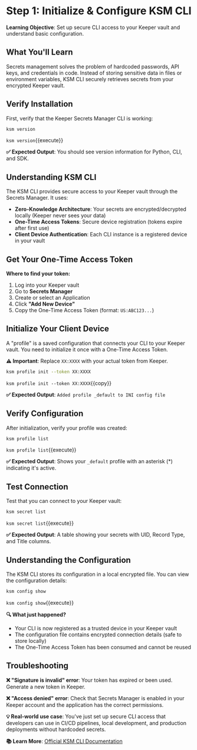 # Step 1: Initialize & Configure KSM CLI

**Learning Objective**: Set up secure CLI access to your Keeper vault and understand basic configuration.

## What You'll Learn
Secrets management solves the problem of hardcoded passwords, API keys, and credentials in code. Instead of storing sensitive data in files or environment variables, KSM CLI securely retrieves secrets from your encrypted Keeper vault.

## Verify Installation

First, verify that the Keeper Secrets Manager CLI is working:

```bash
ksm version
```
`ksm version`{{execute}}

**✅ Expected Output**: You should see version information for Python, CLI, and SDK.

## Understanding KSM CLI

The KSM CLI provides secure access to your Keeper vault through the Secrets Manager. It uses:

- **Zero-Knowledge Architecture**: Your secrets are encrypted/decrypted locally (Keeper never sees your data)
- **One-Time Access Tokens**: Secure device registration (tokens expire after first use)
- **Client Device Authentication**: Each CLI instance is a registered device in your vault

## Get Your One-Time Access Token

**Where to find your token:**
1. Log into your Keeper vault
2. Go to **Secrets Manager**
3. Create or select an Application
4. Click **"Add New Device"**
5. Copy the One-Time Access Token (format: `US:ABC123...`)

## Initialize Your Client Device

A "profile" is a saved configuration that connects your CLI to your Keeper vault. You need to initialize it once with a One-Time Access Token.

**⚠️ Important**: Replace `XX:XXXX` with your actual token from Keeper.

```bash
ksm profile init --token XX:XXXX
```
`ksm profile init --token XX:XXXX`{{copy}}

**✅ Expected Output**: `Added profile _default to INI config file`

## Verify Configuration

After initialization, verify your profile was created:

```bash
ksm profile list
```
`ksm profile list`{{execute}}

**✅ Expected Output**: Shows your `_default` profile with an asterisk (*) indicating it's active.

## Test Connection

Test that you can connect to your Keeper vault:

```bash
ksm secret list
```
`ksm secret list`{{execute}}

**✅ Expected Output**: A table showing your secrets with UID, Record Type, and Title columns.

## Understanding the Configuration

The KSM CLI stores its configuration in a local encrypted file. You can view the configuration details:

```bash
ksm config show
```
`ksm config show`{{execute}}

**🔍 What just happened?**
- Your CLI is now registered as a trusted device in your Keeper vault
- The configuration file contains encrypted connection details (safe to store locally)
- The One-Time Access Token has been consumed and cannot be reused

## Troubleshooting

**❌ "Signature is invalid" error**: Your token has expired or been used. Generate a new token in Keeper.

**❌ "Access denied" error**: Check that Secrets Manager is enabled in your Keeper account and the application has the correct permissions.

**💡 Real-world use case**: You've just set up secure CLI access that developers can use in CI/CD pipelines, local development, and production deployments without hardcoded secrets.

**📚 Learn More**: [Official KSM CLI Documentation](https://docs.keeper.io/en/keeperpam/secrets-manager/secrets-manager-command-line-interface)
